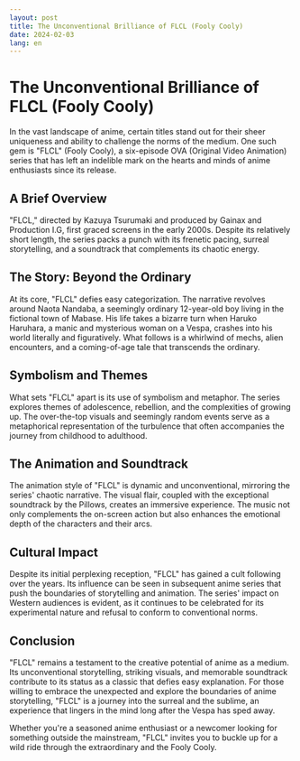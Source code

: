 ```yaml
---
layout: post
title: The Unconventional Brilliance of FLCL (Fooly Cooly)
date: 2024-02-03
lang: en
---
```


# The Unconventional Brilliance of FLCL (Fooly Cooly)

In the vast landscape of anime, certain titles stand out for their sheer uniqueness and ability to challenge the norms of the medium. One such gem is "FLCL" (Fooly Cooly), a six-episode OVA (Original Video Animation) series that has left an indelible mark on the hearts and minds of anime enthusiasts since its release.

## A Brief Overview

"FLCL," directed by Kazuya Tsurumaki and produced by Gainax and Production I.G, first graced screens in the early 2000s. Despite its relatively short length, the series packs a punch with its frenetic pacing, surreal storytelling, and a soundtrack that complements its chaotic energy.

## The Story: Beyond the Ordinary

At its core, "FLCL" defies easy categorization. The narrative revolves around Naota Nandaba, a seemingly ordinary 12-year-old boy living in the fictional town of Mabase. His life takes a bizarre turn when Haruko Haruhara, a manic and mysterious woman on a Vespa, crashes into his world literally and figuratively. What follows is a whirlwind of mechs, alien encounters, and a coming-of-age tale that transcends the ordinary.

## Symbolism and Themes

What sets "FLCL" apart is its use of symbolism and metaphor. The series explores themes of adolescence, rebellion, and the complexities of growing up. The over-the-top visuals and seemingly random events serve as a metaphorical representation of the turbulence that often accompanies the journey from childhood to adulthood.

## The Animation and Soundtrack

The animation style of "FLCL" is dynamic and unconventional, mirroring the series' chaotic narrative. The visual flair, coupled with the exceptional soundtrack by the Pillows, creates an immersive experience. The music not only complements the on-screen action but also enhances the emotional depth of the characters and their arcs.

## Cultural Impact

Despite its initial perplexing reception, "FLCL" has gained a cult following over the years. Its influence can be seen in subsequent anime series that push the boundaries of storytelling and animation. The series' impact on Western audiences is evident, as it continues to be celebrated for its experimental nature and refusal to conform to conventional norms.

## Conclusion

"FLCL" remains a testament to the creative potential of anime as a medium. Its unconventional storytelling, striking visuals, and memorable soundtrack contribute to its status as a classic that defies easy explanation. For those willing to embrace the unexpected and explore the boundaries of anime storytelling, "FLCL" is a journey into the surreal and the sublime, an experience that lingers in the mind long after the Vespa has sped away.

Whether you're a seasoned anime enthusiast or a newcomer looking for something outside the mainstream, "FLCL" invites you to buckle up for a wild ride through the extraordinary and the Fooly Cooly.
